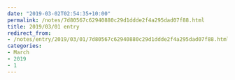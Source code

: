 ```yaml
---
date: "2019-03-02T02:54:35+10:00"
permalink: /notes/7d80567c62940880c29d1ddde2f4a295dad07f88.html
title: 2019/03/01 entry
redirect_from:
- /notes/entry/2019/03/01/7d80567c62940880c29d1ddde2f4a295dad07f88.html
categories:
- March
- 2019
- 1
---
```

